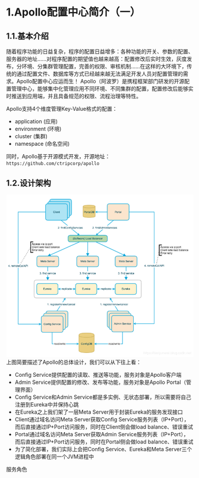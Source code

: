 # 1.Apollo配置中心简介（一）
## 1.1.基本介绍
随着程序功能的日益复杂，程序的配置日益增多：各种功能的开关、参数的配置、服务器的地址……对程序配置的期望值也越来越高：配置修改后实时生效，灰度发布，分环境、分集群管理配置，完善的权限、审核机制……在这样的大环境下，传统的通过配置文件、数据库等方式已经越来越无法满足开发人员对配置管理的需求。Apollo配置中心应运而生！
Apollo（阿波罗）是携程框架部门研发的开源配置管理中心，能够集中化管理应用不同环境、不同集群的配置，配置修改后能够实时推送到应用端，并且具备规范的权限、流程治理等特性。

Apollo支持4个维度管理Key-Value格式的配置：

* application (应用)
* environment (环境)
* cluster (集群)
* namespace (命名空间)

同时，Apollo基于开源模式开发，开源地址：`https://github.com/ctripcorp/apollo`

## 1.2.设计架构
![](/static/image/20190808193934865.png)
上图简要描述了Apollo的总体设计，我们可以从下往上看：
* Config Service提供配置的读取、推送等功能，服务对象是Apollo客户端
* Admin Service提供配置的修改、发布等功能，服务对象是Apollo Portal（管理界面）
* Config Service和Admin Service都是多实例、无状态部署，所以需要将自己注册到Eureka中并保持心跳
* 在Eureka之上我们架了一层Meta Server用于封装Eureka的服务发现接口
* Client通过域名访问Meta Server获取Config Service服务列表（IP+Port），而后直接通过IP+Port访问服务，同时在Client侧会做load balance、错误重试
* Portal通过域名访问Meta Server获取Admin Service服务列表（IP+Port），而后直接通过IP+Port访问服务，同时在Portal侧会做load balance、错误重试
* 为了简化部署，我们实际上会把Config Service、Eureka和Meta Server三个逻辑角色部署在同一个JVM进程中

服务角色